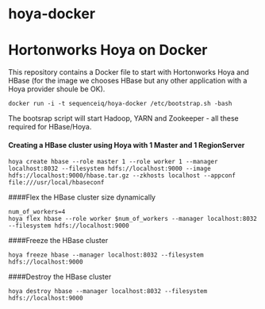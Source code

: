 hoya-docker
===========
# Hortonworks Hoya on Docker

This repository contains a Docker file to start with Hortonworks Hoya and HBase (for the image we chooses HBase but any other application with a Hoya provider shoule be OK).

```
docker run -i -t sequenceiq/hoya-docker /etc/bootstrap.sh -bash
```

The bootsrap script will start Hadoop, YARN and Zookeeper - all these required for HBase/Hoya.

#### Creating a HBase cluster using Hoya with 1 Master and 1 RegionServer

```
hoya create hbase --role master 1 --role worker 1 --manager localhost:8032 --filesystem hdfs://localhost:9000 --image hdfs://localhost:9000/hbase.tar.gz --zkhosts localhost --appconf file:///usr/local/hbaseconf
```

####Flex the HBase cluster size dynamically

```
num_of_workers=4
hoya flex hbase --role worker $num_of_workers --manager localhost:8032 --filesystem hdfs://localhost:9000
```
####Freeze the HBase cluster

```
hoya freeze hbase --manager localhost:8032 --filesystem hdfs://localhost:9000
```

####Destroy the HBase cluster

```
hoya destroy hbase --manager localhost:8032 --filesystem hdfs://localhost:9000
```
